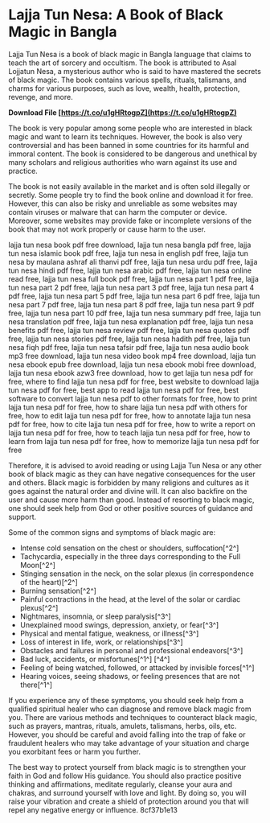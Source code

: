 
 
# Lajja Tun Nesa: A Book of Black Magic in Bangla
 
Lajja Tun Nesa is a book of black magic in Bangla language that claims to teach the art of sorcery and occultism. The book is attributed to Asal Lojjatun Nesa, a mysterious author who is said to have mastered the secrets of black magic. The book contains various spells, rituals, talismans, and charms for various purposes, such as love, wealth, health, protection, revenge, and more.
 
**Download File  [https://t.co/u1gHRtogpZ](https://t.co/u1gHRtogpZ)**


 
The book is very popular among some people who are interested in black magic and want to learn its techniques. However, the book is also very controversial and has been banned in some countries for its harmful and immoral content. The book is considered to be dangerous and unethical by many scholars and religious authorities who warn against its use and practice.
 
The book is not easily available in the market and is often sold illegally or secretly. Some people try to find the book online and download it for free. However, this can also be risky and unreliable as some websites may contain viruses or malware that can harm the computer or device. Moreover, some websites may provide fake or incomplete versions of the book that may not work properly or cause harm to the user.
 
lajja tun nesa book pdf free download,  lajja tun nesa bangla pdf free,  lajja tun nesa islamic book pdf free,  lajja tun nesa in english pdf free,  lajja tun nesa by maulana ashraf ali thanvi pdf free,  lajja tun nesa urdu pdf free,  lajja tun nesa hindi pdf free,  lajja tun nesa arabic pdf free,  lajja tun nesa online read free,  lajja tun nesa full book pdf free,  lajja tun nesa part 1 pdf free,  lajja tun nesa part 2 pdf free,  lajja tun nesa part 3 pdf free,  lajja tun nesa part 4 pdf free,  lajja tun nesa part 5 pdf free,  lajja tun nesa part 6 pdf free,  lajja tun nesa part 7 pdf free,  lajja tun nesa part 8 pdf free,  lajja tun nesa part 9 pdf free,  lajja tun nesa part 10 pdf free,  lajja tun nesa summary pdf free,  lajja tun nesa translation pdf free,  lajja tun nesa explanation pdf free,  lajja tun nesa benefits pdf free,  lajja tun nesa review pdf free,  lajja tun nesa quotes pdf free,  lajja tun nesa stories pdf free,  lajja tun nesa hadith pdf free,  lajja tun nesa fiqh pdf free,  lajja tun nesa tafsir pdf free,  lajja tun nesa audio book mp3 free download,  lajja tun nesa video book mp4 free download,  lajja tun nesa ebook epub free download,  lajja tun nesa ebook mobi free download,  lajja tun nesa ebook azw3 free download,  how to get lajja tun nesa pdf for free,  where to find lajja tun nesa pdf for free,  best website to download lajja tun nesa pdf for free,  best app to read lajja tun nesa pdf for free,  best software to convert lajja tun nesa pdf to other formats for free,  how to print lajja tun nesa pdf for free,  how to share lajja tun nesa pdf with others for free,  how to edit lajja tun nesa pdf for free,  how to annotate lajja tun nesa pdf for free,  how to cite lajja tun nesa pdf for free,  how to write a report on lajja tun nesa pdf for free,  how to teach lajja tun nesa pdf for free,  how to learn from lajja tun nesa pdf for free,  how to memorize lajja tun nesa pdf for free
 
Therefore, it is advised to avoid reading or using Lajja Tun Nesa or any other book of black magic as they can have negative consequences for the user and others. Black magic is forbidden by many religions and cultures as it goes against the natural order and divine will. It can also backfire on the user and cause more harm than good. Instead of resorting to black magic, one should seek help from God or other positive sources of guidance and support.
  
Some of the common signs and symptoms of black magic are:
 
- Intense cold sensation on the chest or shoulders, suffocation[^2^]
- Tachycardia, especially in the three days corresponding to the Full Moon[^2^]
- Stinging sensation in the neck, on the solar plexus (in correspondence of the heart)[^2^]
- Burning sensation[^2^]
- Painful contractions in the head, at the level of the solar or cardiac plexus[^2^]
- Nightmares, insomnia, or sleep paralysis[^3^]
- Unexplained mood swings, depression, anxiety, or fear[^3^]
- Physical and mental fatigue, weakness, or illness[^3^]
- Loss of interest in life, work, or relationships[^3^]
- Obstacles and failures in personal and professional endeavors[^3^]
- Bad luck, accidents, or misfortunes[^1^] [^4^]
- Feeling of being watched, followed, or attacked by invisible forces[^1^]
- Hearing voices, seeing shadows, or feeling presences that are not there[^1^]

If you experience any of these symptoms, you should seek help from a qualified spiritual healer who can diagnose and remove black magic from you. There are various methods and techniques to counteract black magic, such as prayers, mantras, rituals, amulets, talismans, herbs, oils, etc. However, you should be careful and avoid falling into the trap of fake or fraudulent healers who may take advantage of your situation and charge you exorbitant fees or harm you further.
 
The best way to protect yourself from black magic is to strengthen your faith in God and follow His guidance. You should also practice positive thinking and affirmations, meditate regularly, cleanse your aura and chakras, and surround yourself with love and light. By doing so, you will raise your vibration and create a shield of protection around you that will repel any negative energy or influence.
 8cf37b1e13
 
